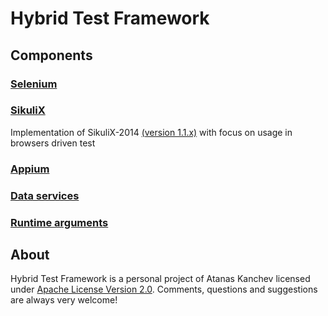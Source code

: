 **Hybrid Test Framework**
=========================
## Components ##

### [Selenium](docs/Selenium.md) ###

### [SikuliX](docs/SikuliX.md) ###
Implementation of SikuliX-2014 [(version 1.1.x)](https://github.com/RaiMan/SikuliX-2014) with focus on usage in browsers driven test

### [Appium](docs/Appium.md) ###

### [Data services](docs/DataServices.md) ###

### [Runtime arguments](docs/Arguments.md) ###

## About ##
Hybrid Test Framework is a personal project of Atanas Kanchev licensed under [Apache License Version 2.0](LICENSE.md). 
Comments, questions and suggestions are always very welcome!
